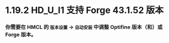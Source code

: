 # 1.19.2 HD_U_I1 支持 Forge 43.1.52 版本

### 你需要在 HMCL 的 `版本设置` -> `自动安装` 中调整 Optifine 版本（和）或 Forge 版本。
